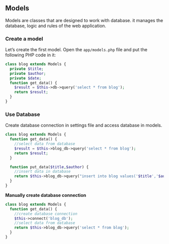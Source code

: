 ## Models

  Models are classes that are designed to work with database. it manages the database, logic and rules of the web application.

### Create a model

  Let’s create the first model. Open the `app/models.php` file and put the following PHP code in it:

```php
class blog extends Models {
  private $title;
  private $author;
  private $date;
  function get_data() {
    $result = $this->db->query('select * from blog');
    return $result;
  }
}
```

### Use Database

  Create database connection in settings file and access database in models.

```php
class blog extends Models {
  function get_data() {
    //select data from database
    $result = $this->blog_db->query('select * from blog');
    return $result;
  }

  function put_data($title,$author) {
    //insert data in database
    return $this->blog_db->query("insert into blog values('$title','$author')");
  }
}
```

  **Manually create database connection**

```php
class blog extends Models {
  function get_data() {
    //create database connection
    $this->connect('blog_db');
    //select data from database
    return $this->blog_db->query('select * from blog');
  }
}
```
